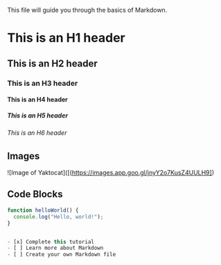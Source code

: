 


This file will guide you through the basics of Markdown.



# This is an H1 header
## This is an H2 header
### This is an H3 header
#### This is an H4 header
##### This is an H5 header
###### This is an H6 header
## Images



![Image of Yaktocat]([(https://images.app.goo.gl/jnyY2o7KusZ4UULH9])

## Code Blocks


```javascript
function helloWorld() {
  console.log("Hello, world!");
}


- [x] Complete this tutorial
- [ ] Learn more about Markdown
- [ ] Create your own Markdown file
